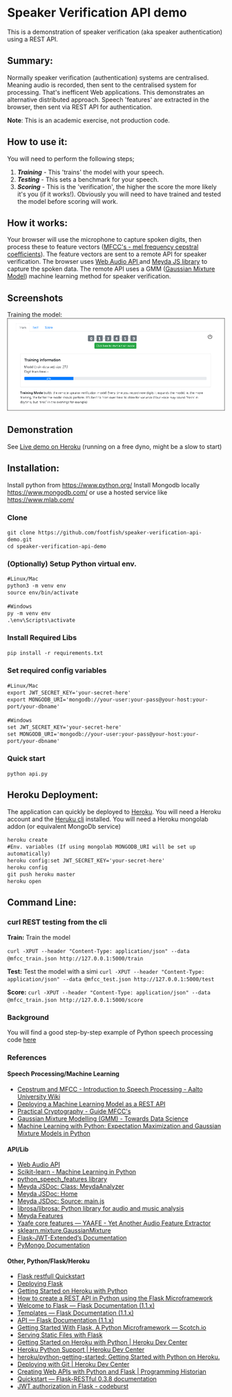 # Speaker Verification API demo
This is a demonstration of speaker verification (aka speaker authentication) using a REST API.

## Summary:
Normally speaker verification (authentication) systems are centralised. Meaning audio is recorded, then sent to the centralised system for processing. That's inefficent Web applications. This demonstrates an alternative distributed approach. Speech 'features' are extracted in the browser, then sent via REST API for authentication. 

**Note**: This is an academic exercise, not production code. 

## How to use it:
You will need to perform the following steps; 

1. ***Training*** - This 'trains' the model with your speech. 
2. ***Testing*** - This sets a benchmark for your speech. 
3. ***Scoring*** - This is the 'verification', the higher the score the more likely it's you (if it works!). Obviously you will need to have trained and tested the model before scoring will work. 

## How it works:
Your browser will use the microphone to capture spoken digits, then process these to feature vectors ([MFCC's - mel frequency cepstral coefficients](https://en.wikipedia.org/wiki/Mel-frequency_cepstrum)). The feature vectors are sent to a remote API for speaker verification. The browser uses [Web Audio API ](https://developer.mozilla.org/en-US/docs/Web/API/Web_Audio_API) and [Meyda JS library](https://meyda.js.org/guides/online-web-audio) to capture the spoken data. The remote API uses a GMM ([Gaussian Mixture Model](https://en.wikipedia.org/wiki/Mixture_model)) machine learning method for speaker verification.


## Screenshots
Training the model:
![Training screenshot](./screenshots/training.png)

## Demonstration 
See [Live demo on Heroku](https://speaker-verification-api-demo.herokuapp.com/) (running on a free dyno, might be a slow to start)


## Installation:
Install python from <https://www.python.org/>
Install Mongodb locally <https://www.mongodb.com/> or use a hosted service like <https://www.mlab.com/> 

### Clone 

```
git clone https://github.com/footfish/speaker-verification-api-demo.git
cd speaker-verification-api-demo
```

### (Optionally) Setup Python virtual env. 
```
#Linux/Mac
python3 -m venv env
source env/bin/activate

#Windows
py -m venv env
.\env\Scripts\activate
```

### Install Required Libs 
`pip install -r requirements.txt`

### Set required config variables 
```
#Linux/Mac
export JWT_SECRET_KEY='your-secret-here'
export MONGODB_URI='mongodb://your-user:your-pass@your-host:your-port/your-dbname'

#Windows
set JWT_SECRET_KEY='your-secret-here'
set MONGODB_URI='mongodb://your-user:your-pass@your-host:your-port/your-dbname'
```

### Quick start 
`python api.py`

## Heroku Deployment:
The application can quickly be deployed to [Heroku](https://www.heroku.com/). 
You will need a Heroku account and the [Heruku cli](https://devcenter.heroku.com/articles/heroku-cli) installed. 
You will need a Heroku mongolab addon (or equivalent MongoDb service)

```
heroku create
#Env. variables (If using mongolab MONGODB_URI will be set up automatically)
heroku config:set JWT_SECRET_KEY='your-secret-here'
heroku config
git push heroku master
heroku open
```

## Command Line:
### curl REST testing from the cli 

**Train:** Train the model 

`curl -XPUT --header "Content-Type: application/json" --data @mfcc_train.json http://127.0.0.1:5000/train`

**Test:** Test the model with a simi
`curl -XPUT --header "Content-Type: application/json" --data @mfcc_test.json http://127.0.0.1:5000/test`

**Score:**
`curl -XPUT --header "Content-Type: application/json" --data @mfcc_train.json http://127.0.0.1:5000/score`


### Background 
You will find a good step-by-step example of Python speech processing code [here](https://github.com/footfish/python-speechprocessing-example) 

### References 

#### Speech Processing/Machine Learning 
* [Cepstrum and MFCC - Introduction to Speech Processing - Aalto University Wiki ](https://wiki.aalto.fi/display/ITSP/Cepstrum+and+MFCC)
* [Deploying a Machine Learning Model as a REST API](https://towardsdatascience.com/deploying-a-machine-learning-model-as-a-rest-api-4a03b865c166)
* [Practical Cryptography - Guide MFCC's](http://practicalcryptography.com/miscellaneous/machine-learning/guide-mel-frequency-cepstral-coefficients-mfccs/)
* [Gaussian Mixture Modelling (GMM) - Towards Data Science ](https://towardsdatascience.com/gaussian-mixture-modelling-gmm-833c88587c7f)
* [Machine Learning with Python: Expectation Maximization and Gaussian Mixture Models in Python ](https://www.python-course.eu/expectation_maximization_and_gaussian_mixture_models.php)


#### API/Lib 
* [Web Audio API](https://www.w3.org/TR/webaudio/)
* [Scikit-learn - Machine Learning in Python](https://scikit-learn.org/)
* [python_speech_features library](https://github.com/jameslyons/python_speech_features)
* [Meyda JSDoc: Class: MeydaAnalyzer](https://meyda.js.org/reference/MeydaAnalyzer.html)
* [Meyda JSDoc: Home](https://meyda.js.org/reference/index.html)
* [Meyda JSDoc: Source: main.js](https://meyda.js.org/reference/main.js.html)
* [librosa/librosa: Python library for audio and music analysis](https://github.com/librosa/librosa)
* [Meyda Features](https://meyda.js.org/audio-features)
* [Yaafe core features — YAAFE - Yet Another Audio Feature Extractor](http://yaafe.sourceforge.net/features.html)
* [sklearn.mixture.GaussianMixture](https://scikit-learn.org/stable/modules/generated/sklearn.mixture.GaussianMixture.html)
* [Flask-JWT-Extended’s Documentation](https://flask-jwt-extended.readthedocs.io/en/stable/)
* [PyMongo Documentation](https://pymongo.readthedocs.io/en/stable/)


#### Other, Python/Flask/Heroku
* [Flask restfull Quickstart](https://flask-restful.readthedocs.io/en/latest/quickstart.html)
* [Deploying Flask](https://flask.palletsprojects.com/en/1.0.x/deploying/)
* [Getting Started on Heroku with Python](https://devcenter.heroku.com/articles/getting-started-with-python#prepare-the-app)
* [How to create a REST API in Python using the Flask Microframework](https://medium.com/the-andela-way/how-i-developed-an-api-in-python-using-flask-4e388674f1)
* [Welcome to Flask — Flask Documentation (1.1.x)](https://flask.palletsprojects.com/en/1.1.x/)
* [Templates — Flask Documentation (1.1.x) ](https://flask.palletsprojects.com/en/1.1.x/tutorial/templates/)
* [API — Flask Documentation (1.1.x) ](https://flask.palletsprojects.com/en/1.1.x/api/#flask.g)
* [Getting Started With Flask, A Python Microframework ― Scotch.io ](https://scotch.io/tutorials/getting-started-with-flask-a-python-microframework)
* [Serving Static Files with Flask ](https://stackabuse.com/serving-static-files-with-flask/)
* [Getting Started on Heroku with Python | Heroku Dev Center ](https://devcenter.heroku.com/articles/getting-started-with-python#define-a-procfile)
* [Heroku Python Support | Heroku Dev Center ](https://devcenter.heroku.com/articles/python-support)
* [heroku/python-getting-started: Getting Started with Python on Heroku. ](https://github.com/heroku/python-getting-started)
* [Deploying with Git | Heroku Dev Center ](https://devcenter.heroku.com/articles/git)
* [Creating Web APIs with Python and Flask | Programming Historian ](https://programminghistorian.org/en/lessons/creating-apis-with-python-and-flask)
* [Quickstart — Flask-RESTful 0.3.8 documentation ](https://flask-restful.readthedocs.io/en/latest/quickstart.html)
* [JWT authorization in Flask - codeburst](https://codeburst.io/jwt-authorization-in-flask-c63c1acf4eeb)


